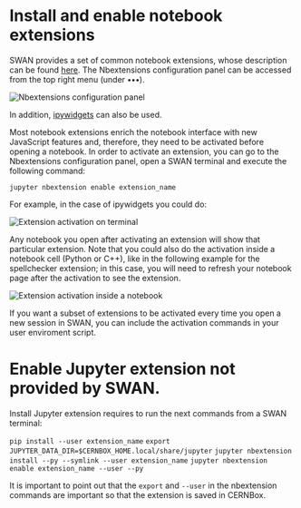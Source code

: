 # Install and enable notebook extensions

SWAN provides a set of common notebook extensions, whose description can be found [here](https://github.com/ipython-contrib/jupyter_contrib_nbextensions). The Nbextensions configuration panel can be accessed from the top right menu (under **`∙∙∙`**).

![][nbextensions]

In addition, [ipywidgets](https://github.com/ipython/ipywidgets) can also be used.

Most notebook extensions enrich the notebook interface with new JavaScript features and, therefore, they need to be 
activated before opening a notebook. In order to activate an extension, you can go to the Nbextensions configuration panel, 
open a SWAN terminal and execute the following command:

   `jupyter nbextension enable extension_name`

For example, in the case of ipywidgets you could do:

![][terminal_ext]

Any notebook you open after activating an extension will show that particular extension. Note that you could also do the 
activation inside a notebook cell (Python or C++), like in the following example for the spellchecker extension; 
in this case, you will need to refresh your notebook page after the activation to see the extension.

![][spellchecker_nb]

If you want a subset of extensions to be activated every time you open a new session in SWAN, you can include the 
activation commands in your user enviroment script.

[nbextensions]: ../images/nbextensions.png "Nbextensions configuration panel"
[terminal_ext]: ../images/terminal_ext.png "Extension activation on terminal"
[spellchecker_nb]: ../images/spellchecker_nb.png "Extension activation inside a notebook"


# Enable Jupyter extension not provided by SWAN.

Install Jupyter extension requires to run the next commands from a SWAN terminal:

`pip install --user extension_name`
`export JUPYTER_DATA_DIR=$CERNBOX_HOME.local/share/jupyter`
`jupyter nbextension install --py --symlink --user extension_name`
`jupyter nbextension enable extension_name --user --py`

It is important to point out that the `export` and `--user` in the nbextension commands are important so that the extension is saved in CERNBox.

  
